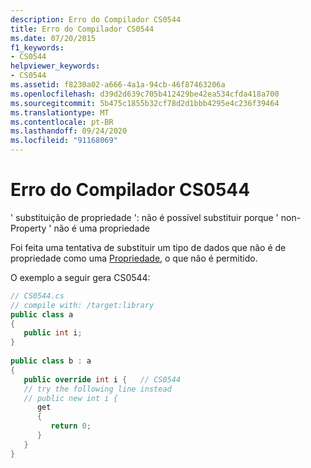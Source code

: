 ```yaml
---
description: Erro do Compilador CS0544
title: Erro do Compilador CS0544
ms.date: 07/20/2015
f1_keywords:
- CS0544
helpviewer_keywords:
- CS0544
ms.assetid: f8230a02-a666-4a1a-94cb-46f87463206a
ms.openlocfilehash: d39d2d639c705b412429be42ea534cfda418a700
ms.sourcegitcommit: 5b475c1855b32cf78d2d1bbb4295e4c236f39464
ms.translationtype: MT
ms.contentlocale: pt-BR
ms.lasthandoff: 09/24/2020
ms.locfileid: "91168069"
---
```

# <a name="compiler-error-cs0544"></a>Erro do Compilador CS0544

' substituição de propriedade ': não é possível substituir porque ' non-Property ' não é uma propriedade  
  
 Foi feita uma tentativa de substituir um tipo de dados que não é de propriedade como uma [Propriedade](../programming-guide/classes-and-structs/properties.md), o que não é permitido.  
  
 O exemplo a seguir gera CS0544:  
  
```csharp  
// CS0544.cs  
// compile with: /target:library  
public class a  
{  
   public int i;  
}  
  
public class b : a  
{  
   public override int i {   // CS0544  
   // try the following line instead  
   // public new int i {  
      get  
      {  
         return 0;  
      }  
   }  
}  
```
